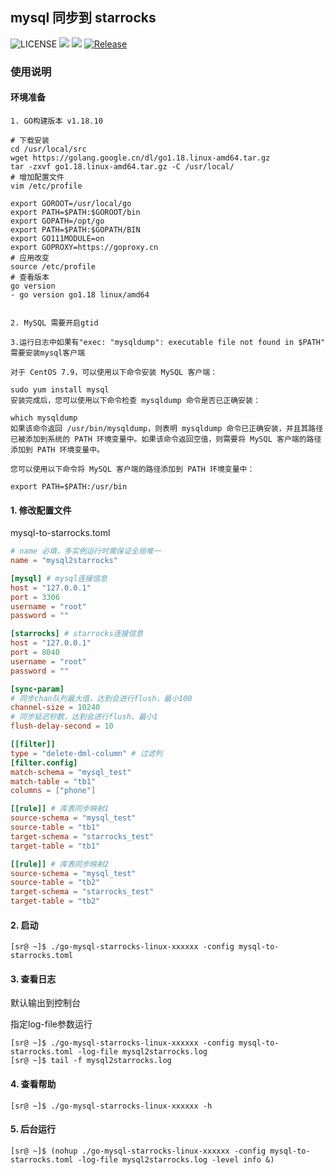## mysql 同步到 starrocks

![LICENSE](https://img.shields.io/badge/license-GPLv2%20-blue.svg)
![](https://img.shields.io/github/languages/top/liuxinwang/go-mysql-starrocks)
![](https://img.shields.io/badge/build-prerelease-brightgreen.svg)
[![Release](https://img.shields.io/github/release/liuxinwang/go-mysql-starrocks.svg?style=flat-square)](https://github.com/liuxinwang/go-mysql-starrocks/releases)


### 使用说明
#### 环境准备
```
1. GO构建版本 v1.18.10

# 下载安装
cd /usr/local/src
wget https://golang.google.cn/dl/go1.18.linux-amd64.tar.gz
tar -zxvf go1.18.linux-amd64.tar.gz -C /usr/local/
# 增加配置文件
vim /etc/profile

export GOROOT=/usr/local/go
export PATH=$PATH:$GOROOT/bin
export GOPATH=/opt/go
export PATH=$PATH:$GOPATH/BIN
export GO111MODULE=on
export GOPROXY=https://goproxy.cn
# 应用改变
source /etc/profile
# 查看版本
go version
- go version go1.18 linux/amd64


2. MySQL 需要开启gtid

3.运行日志中如果有"exec: "mysqldump": executable file not found in $PATH" 需要安装mysql客户端

对于 CentOS 7.9，可以使用以下命令安装 MySQL 客户端：

sudo yum install mysql
安装完成后，您可以使用以下命令检查 mysqldump 命令是否已正确安装：

which mysqldump
如果该命令返回 /usr/bin/mysqldump，则表明 mysqldump 命令已正确安装，并且其路径已被添加到系统的 PATH 环境变量中。如果该命令返回空值，则需要将 MySQL 客户端的路径添加到 PATH 环境变量中。

您可以使用以下命令将 MySQL 客户端的路径添加到 PATH 环境变量中：

export PATH=$PATH:/usr/bin

```
#### 1. 修改配置文件
mysql-to-starrocks.toml
```toml
# name 必填，多实例运行时需保证全局唯一
name = "mysql2starrocks"

[mysql] # mysql连接信息
host = "127.0.0.1"
port = 3306
username = "root"
password = ""

[starrocks] # starrocks连接信息
host = "127.0.0.1"
port = 8040
username = "root"
password = ""

[sync-param]
# 同步chan队列最大值，达到会进行flush，最小100
channel-size = 10240
# 同步延迟秒数，达到会进行flush，最小1
flush-delay-second = 10

[[filter]]
type = "delete-dml-column" # 过滤列
[filter.config]
match-schema = "mysql_test"
match-table = "tb1"
columns = ["phone"]

[[rule]] # 库表同步映射1
source-schema = "mysql_test"
source-table = "tb1"
target-schema = "starrocks_test"
target-table = "tb1"

[[rule]] # 库表同步映射2
source-schema = "mysql_test"
source-table = "tb2"
target-schema = "starrocks_test"
target-table = "tb2"
```
#### 2. 启动
```shell
[sr@ ~]$ ./go-mysql-starrocks-linux-xxxxxx -config mysql-to-starrocks.toml
```
#### 3. 查看日志
默认输出到控制台

指定log-file参数运行
```shell
[sr@ ~]$ ./go-mysql-starrocks-linux-xxxxxx -config mysql-to-starrocks.toml -log-file mysql2starrocks.log
[sr@ ~]$ tail -f mysql2starrocks.log
```

#### 4. 查看帮助
```shell
[sr@ ~]$ ./go-mysql-starrocks-linux-xxxxxx -h
```
#### 5. 后台运行
```shell
[sr@ ~]$ (nohup ./go-mysql-starrocks-linux-xxxxxx -config mysql-to-starrocks.toml -log-file mysql2starrocks.log -level info &)
```
